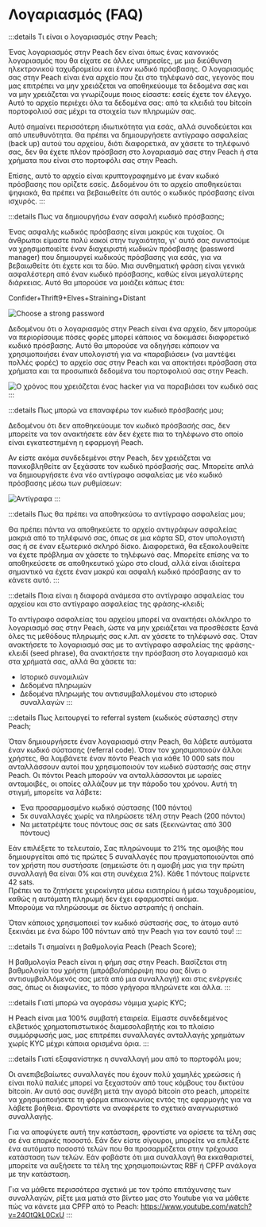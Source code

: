 # Λογαριασμός (FAQ)

:::details Τι είναι ο λογαριασμός στην Peach;

Ένας λογαριασμός στην Peach δεν είναι όπως ένας κανονικός λογαριασμός που θα είχατε σε άλλες υπηρεσίες, με μια διεύθυνση ηλεκτρονικού ταχυδρομείου και έναν κωδικό πρόσβασης. Ο λογαριασμός σας στην Peach είναι ένα αρχείο που ζει στο τηλέφωνό σας, γεγονός που μας επιτρέπει να μην χρειάζεται να αποθηκεύουμε τα δεδομένα σας και να μην χρειάζεται να γνωρίζουμε ποιος είσαστε: εσείς έχετε τον έλεγχο. Αυτό το αρχείο περιέχει όλα τα δεδομένα σας: από τα κλειδιά του bitcoin πορτοφολιού σας μέχρι τα στοιχεία των πληρωμών σας.

Αυτό σημαίνει περισσότερη ιδιωτικότητα για εσάς, αλλά συνοδεύεται και από υπευθυνότητα. Θα πρέπει να δημιουργήσετε αντίγραφο ασφαλείας (back up) αυτού του αρχείου, διότι διαφορετικά, αν χάσετε το τηλέφωνό σας, δεν θα έχετε πλέον πρόσβαση στο λογαριασμό σας στην Peach ή στα χρήματα που είναι στο πορτοφόλι σας στην Peach.

Επίσης, αυτό το αρχείο είναι κρυπτογραφημένο με έναν κωδικό πρόσβασης που ορίζετε εσείς. Δεδομένου ότι το αρχείο αποθηκεύεται ψηφιακά, θα πρέπει να βεβαιωθείτε ότι αυτός ο κωδικός πρόσβασης είναι ισχυρός.
:::

:::details Πως να δημιουργήσω έναν ασφαλή κωδικό πρόσβασης;

Ένας ασφαλής κωδικός πρόσβασης είναι μακρύς και τυχαίος. Οι άνθρωποι είμαστε πολύ κακοί στην τυχαιότητα, γι' αυτό σας συνιστούμε να χρησιμοποιείτε έναν διαχειριστή κωδικών πρόσβασης (password manager) που δημιουργεί κωδικούς πρόσβασης για εσάς, για να βεβαιωθείτε ότι έχετε και τα δύο. Μια συνθηματική φράση είναι γενικά ασφαλέστερη από έναν κωδικό πρόσβασης, καθώς είναι μεγαλύτερης διάρκειας. Αυτό θα μπορούσε να μοιάζει κάπως έτσι:

Confider+Thrift9+Elves+Straining+Distant

![Choose a strong password](/img/faq/account/StrongPassword.png)

Δεδομένου ότι ο λογαριασμός στην Peach είναι ένα αρχείο, δεν μπορούμε να περιορίσουμε πόσες φορές μπορεί κάποιος να δοκιμάσει διαφορετικό κωδικό πρόσβασης. Αυτό θα μπορούσε να οδηγήσει κάποιον να χρησιμοποιήσει έναν υπολογιστή για να «παραβιάσει» (να μαντέψει πολλές φορές) το αρχείο σας στην Peach και να αποκτήσει πρόσβαση στα χρήματα και τα προσωπικά δεδομένα του πορτοφολιού σας στην Peach.

![Ο χρόνος που χρειάζεται ένας hacker για να παραβιάσει τον κωδικό σας](/img/faq/account/PWBruteForce.png)
:::

:::details Πως μπορώ να επαναφέρω τον κωδικό πρόσβασής μου;

Δεδομένου ότι δεν αποθηκεύουμε τον κωδικό πρόσβασής σας, δεν μπορείτε να τον ανακτήσετε εάν δεν έχετε πια το τηλέφωνο στο οποίο είναι εγκατεστημένη η εφαρμογή Peach.

Αν είστε ακόμα συνδεδεμένοι στην Peach, δεν χρειάζεται να πανικοβληθείτε αν ξεχάσατε τον κωδικό πρόσβασής σας. Μπορείτε απλά να δημιουργήσετε ένα νέο αντίγραφο ασφαλείας με νέο κωδικό πρόσβασης μέσω των ρυθμίσεων:

![Αντίγραφα](/img/faq/account/backups.png)
:::

:::details Πως θα πρέπει να αποθηκεύσω το αντίγραφο ασφαλείας μου;

Θα πρέπει πάντα να αποθηκεύετε το αρχείο αντιγράφων ασφαλείας μακριά από το τηλέφωνό σας, όπως σε μια κάρτα SD, στον υπολογιστή σας ή σε έναν εξωτερικό σκληρό δίσκο. Διαφορετικά, θα εξακολουθείτε να έχετε πρόβλημα αν χάσετε το τηλέφωνό σας. Μπορείτε επίσης να το αποθηκεύσετε σε αποθηκευτικό χώρο στο cloud, αλλά είναι ιδιαίτερα σημαντικό να έχετε έναν μακρύ και ασφαλή κωδικό πρόσβασης αν το κάνετε αυτό.
:::

:::details Ποια είναι η διαφορά ανάμεσα στο αντίγραφο ασφαλείας του αρχείου και στο αντίγραφο ασφαλείας της φράσης-κλειδί;

Το αντίγραφο ασφαλείας του αρχείου μπορεί να ανακτήσει ολόκληρο το λογαριασμό σας στην Peach, ώστε να μην χρειάζεται να προσθέσετε ξανά όλες τις μεθόδους πληρωμής σας κ.λπ. αν χάσετε το τηλέφωνό σας. Όταν ανακτήσετε το λογαριασμό σας με το αντίγραφο ασφαλείας της φράσης-κλειδί (seed phrase), θα ανακτήσετε την πρόσβαση στο λογαριασμό και στα χρήματά σας, αλλά θα χάσετε τα:

- Ιστορικό συνομιλιών
- Δεδομένα πληρωμών
- Δεδομένα πληρωμής του αντισυμβαλλομένου στο ιστορικό συναλλαγών
  :::

:::details Πως λειτουργεί το referral system (κωδικός σύστασης) στην Peach;

Όταν δημιουργήσετε έναν λογαριασμό στην Peach, θα λάβετε αυτόματα έναν κωδικό σύστασης (referral code). Όταν τον χρησιμοποιούν άλλοι χρήστες, θα λαμβάνετε έναν πόντο Peach για κάθε 10 000 sats που ανταλλάσσουν αυτοί που χρησιμοποιούν τον κωδικό σύστασής σας στην Peach. Οι πόντοι Peach μπορούν να ανταλλάσσονται με ωραίες ανταμοιβές, οι οποίες αλλάζουν με την πάροδο του χρόνου. Αυτή τη στιγμή, μπορείτε να λάβετε:

- Ένα προσαρμοσμένο κωδικό σύστασης (100 πόντοι)
- 5x συναλλαγές χωρίς να πληρώσετε τέλη στην Peach (200 πόντοι)
- Να μετατρέψτε τους πόντους σας σε sats (ξεκινώντας από 300 πόντους)

Εάν επιλέξετε το τελευταίο, Σας πληρώνουμε το 21% της αμοιβής που δημιουργείται από τις πρώτες 5 συναλλαγές που πραγματοποιούνται από τον χρήστη που συστήσατε (σημειώστε ότι η αμοιβή μας για την πρώτη συναλλαγή θα είναι 0% και στη συνέχεια 2%). Κάθε 1 πόντους παίρνετε 42 sats.  
Πρέπει να το ζητήσετε χειροκίνητα μέσω εισιτηρίου ή μέσω ταχυδρομείου, καθώς η αυτόματη πληρωμή δεν έχει εφαρμοστεί ακόμα.  
Μπορούμε να πληρώσουμε σε δίκτυο αστραπής ή onchain.

Όταν κάποιος χρησιμοποιεί τον κωδικό σύστασής σας, το άτομο αυτό ξεκινάει με ένα δώρο 100 πόντων από την Peach για τον εαυτό του!
:::

:::details Τι σημαίνει η βαθμολογία Peach (Peach Score);

Η βαθμολογία Peach είναι η φήμη σας στην Peach. Βασίζεται στη βαθμολογία του χρήστη (μπράβο/απόρριψη που σας δίνει ο αντισυμβαλλόμενός σας μετά από μια συναλλαγή) και στις ενέργειές σας, όπως οι διαφωνίες, το πόσο γρήγορα πληρώνετε και άλλα.
:::

:::details Γιατί μπορώ να αγοράσω νόμιμα χωρίς KYC;

Η Peach είναι μια 100% συμβατή εταιρεία. Είμαστε συνδεδεμένος ελβετικός χρηματοπιστωτικός διαμεσολαβητής και το πλαίσιο συμμόρφωσής μας, μας επιτρέπει συναλλαγές ανταλλαγής χρημάτων χωρίς KYC μέχρι κάποια ορισμένα όρια.
:::

:::details Γιατί εξαφανίστηκε η συναλλαγή μου από το πορτοφόλι μου;

Οι ανεπιβεβαίωτες συναλλαγές που έχουν πολύ χαμηλές χρεώσεις ή είναι πολύ παλιές μπορεί να ξεχαστούν από τους κόμβους του δικτύου bitcoin.
Αν αυτό σας συνέβη μετά την αγορά bitcoin στο peach, μπορείτε να χρησιμοποιήσετε τη φόρμα επικοινωνίας εντός της εφαρμογής για να λάβετε βοήθεια. Φροντίστε να αναφέρετε το σχετικό αναγνωριστικό συναλλαγής.

Για να αποφύγετε αυτή την κατάσταση, φροντίστε να ορίσετε τα τέλη σας σε ένα επαρκές ποσοστό. Εάν δεν είστε σίγουροι, μπορείτε να επιλέξετε ένα αυτόματο ποσοστό τελών που θα προσαρμόζεται στην τρέχουσα κατάσταση των τελών.
Εάν φοβάστε ότι μια συναλλαγή θα εκκαθαριστεί, μπορείτε να αυξήσετε τα τέλη της χρησιμοποιώντας RBF ή CPFP ανάλογα με την κατάσταση.

Για να μάθετε περισσότερα σχετικά με τον τρόπο επιτάχυνσης των συναλλαγών, ρίξτε μια ματιά στο βίντεο μας στο Youtube για να μάθετε πώς να κάνετε μια CPFP από το Peach: https://www.youtube.com/watch?v=24OtQkL0CxU
:::
